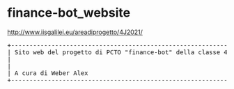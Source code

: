# finance-bot_website

http://www.iisgalilei.eu/areadiprogetto/4J2021/

<pre>
+-------------------------------------------------------------+ 
| Sito web del progetto di PCTO "finance-bot" della classe 4J | 
|                                                             | 
|                                                             | 
| A cura di Weber Alex                                        | 
+-------------------------------------------------------------+ 

</pre>
